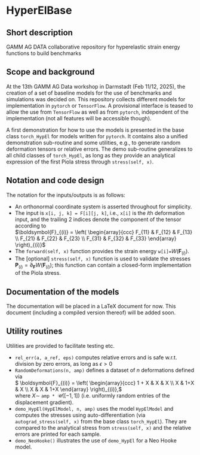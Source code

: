 # HyperElBase

## Short description
GAMM AG DATA collaborative repository for hyperelastic strain energy functions to build benchmarks


## Scope and background
At the 13th GAMM AG Data workshop in Darmstadt (Feb 11/12, 2025), the creation of a set of baseline models for the use of benchmarks and simulations was decided on. This repository collects different models for implementation in `pytorch` or `TensorFlow`. A provisional interface is teased to allow the use from `TensorFlow` as well as from `pytorch`, independent of the implementation (not all features will be accessible though).

A first demonstration for how to use the models is presented in the base class `torch_HypEl` for models written for `pytorch`. It contains also a unified demonstration sub-routine and some utilities, e.g., to generate random deformation tensors or relative errors. The demo sub-routine generalizes to all child classes of `torch_HypEl`, as long as they provide an analytical expression of the first Piola stress through `stress(self, x)`.

## Notation and code design
The notation for the inputs/outputs is as follows:
* An orthonormal coordinate system is asserted throughout for simplicity.
* The input is `x[i, j, k] = F[i][j, k]`, i.e., `x[i]` is the $i$th deformation input, and the trailing 2 indices denote the component of the tensor according to</br>
  $`\boldsymbol{F}_{(i)} = \left( \begin{array}{ccc} F_{11} & F_{12} & F_{13} \\ F_{21} & F_{22} & F_{23} \\ F_{31} & F_{32} & F_{33} \end{array} \right)_{(i)}`$
* The `forward(self, x)` function provides the strain energy `w[i]=`$`W(\boldsymbol{F}_{(i)})`$.
* The [optional] `stress(self, x)` function is used to validate the stresses $`\boldsymbol{P}_{(i)}=\partial_{\boldsymbol{F}} W(\boldsymbol{F}_{(i)})`$; this function can contain a closed-form implementation of the Piola stress.

## Documentation of the models
The documentation will be placed in a LaTeX document for now. This document (including a compiled version thereof) will be added soon.

## Utility routines
Utilities are provided to facilitate testing etc.

* `rel_err(a, a_ref, eps)` computes relative errors and is safe w.r.t. division by zero errors, as long as $`\epsilon>0`$
* `RandomDeformations(n, amp)` defines a dataset of $n$ deformations defined via</br>
  $` \boldsymbol{F}_{(i)} = \left( \begin{array}{ccc} 1 + X & X & X \\ X & 1+X & X \\ X & X & 1+X \end{array} \right)_{(i)},`$</br>
  where $`X \sim `$ `amp * `$`\mathcal{U}([-1, 1])`$ (i.e. uniformly random entries of the displacement gradient).
* `demo_HypEl(HypElModel, n, amp)` uses the model `HypElModel` and computes the stresses using auto-differentiation (via `autograd_stress(self, x)` from the base class `torch_HypEl`). They are compared to the analytical stress from `stress(self, x)` and the relative errors are printed for each sample.
* `demo_NeoHooke()` illustrates the use of `demo_HypEl` for a Neo Hooke model.
